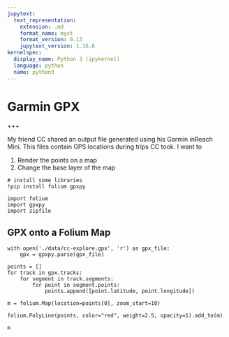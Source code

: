 ```yaml
---
jupytext:
  text_representation:
    extension: .md
    format_name: myst
    format_version: 0.13
    jupytext_version: 1.16.6
kernelspec:
  display_name: Python 3 (ipykernel)
  language: python
  name: python3
---
```


# Garmin GPX

+++

My friend CC shared an output file generated using his Garmin inReach Mini. This files contain GPS locations during trips CC took. I want to
1. Render the points on a map
2. Change the base layer of the map

```{code-cell} ipython3
# install some libraries
!pip install folium gpxpy
```

```{code-cell} ipython3
import folium
import gpxpy
import zipfile
```

## GPX onto a Folium Map

```{code-cell} ipython3
with open('./data/cc-explore.gpx', 'r') as gpx_file:
    gpx = gpxpy.parse(gpx_file)
```

```{code-cell} ipython3
points = []
for track in gpx.tracks:
    for segment in track.segments:
        for point in segment.points:
            points.append([point.latitude, point.longitude])
```

```{code-cell} ipython3
m = folium.Map(location=points[0], zoom_start=10)
```

```{code-cell} ipython3
folium.PolyLine(points, color="red", weight=2.5, opacity=1).add_to(m)
```

```{code-cell} ipython3
m
```

```{code-cell} ipython3

```
